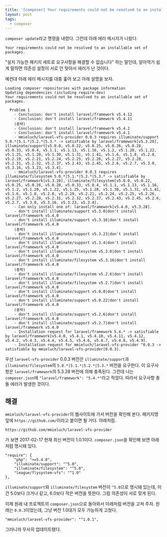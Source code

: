 ```yaml
---
title: '[composer] Your requirements could not be resolved to an installable set of packages.'
layout: post
tags:
  - composer
---
```


`composer update`라고 명령을 내렸다. 그런데 아래 에러 메시지가 나왔다.

    Your requirements could not be resolved to an installable set of packages.

"설치 가능한 패키지 세트로 요구사항을 해결할 수 없습니다" 하는 말인데, 알아먹기 쉽게 말하면 의존성 설정이 서로 안 맞아서 에러가 난 것이다.

예컨대 아래 에러 메시지를 대충 훑어 보고 아래 설명을 보자.

~~~
Loading composer repositories with package information
Updating dependencies (including require-dev)
Your requirements could not be resolved to an installable set of packages.

  Problem 1
    - Conclusion: don't install laravel/framework v5.4.12
    - Conclusion: don't install laravel/framework v5.4.11
    (중략)
    - Conclusion: don't install laravel/framework v5.4.2
    - Conclusion: don't install laravel/framework v5.4.1
    - mmieluch/laravel-vfs-provider 0.0.3 requires illuminate/support 5.0.*|5.1.*|5.2.*|5.3.* -> satisfiable by laravel/framework[v5.3.28], illuminate/support[v5.0.0, v5.0.22, v5.0.25, v5.0.26, v5.0.28, v5.0.33, v5.0.4, v5.1.1, v5.1.13, v5.1.16, v5.1.2, v5.1.20, v5.1.22, v5.1.25, v5.1.28, v5.1.30, v5.1.31, v5.1.41, v5.1.6, v5.1.8, v5.2.0, v5.2.19, v5.2.21, v5.2.24, v5.2.25, v5.2.26, v5.2.27, v5.2.28, v5.2.31, v5.2.32, v5.2.37, v5.2.43, v5.2.45, v5.2.6, v5.2.7, v5.3.0, v5.3.16, v5.3.23, v5.3.4].
    - mmieluch/laravel-vfs-provider 0.0.3 requires illuminate/filesystem 5.0.*|5.1.*|5.2.*|5.3.* -> satisfiable by laravel/framework[v5.3.28], illuminate/filesystem[v5.0.0, v5.0.22, v5.0.25, v5.0.26, v5.0.28, v5.0.33, v5.0.4, v5.1.1, v5.1.13, v5.1.16, v5.1.2, v5.1.20, v5.1.22, v5.1.25, v5.1.28, v5.1.30, v5.1.31, v5.1.41, v5.1.6, v5.1.8, v5.2.0, v5.2.19, v5.2.21, v5.2.24, v5.2.25, v5.2.26, v5.2.27, v5.2.28, v5.2.31, v5.2.32, v5.2.37, v5.2.43, v5.2.45, v5.2.6, v5.2.7, v5.3.0, v5.3.16, v5.3.23, v5.3.4].
    - Can only install one of: laravel/framework[v5.4.0, v5.3.28].
    - don't install illuminate/support v5.3.0|don't install laravel/framework v5.4.0
    - don't install illuminate/support v5.3.16|don't install laravel/framework v5.4.0
    (중략)
    - don't install illuminate/support v5.3.23|don't install laravel/framework v5.4.0
    - don't install illuminate/support v5.3.4|don't install laravel/framework v5.4.0
    - don't install illuminate/filesystem v5.3.0|don't install laravel/framework v5.4.0
    - don't install illuminate/filesystem v5.3.16|don't install laravel/framework v5.4.0
    (중략)
    - don't install illuminate/filesystem v5.2.6|don't install laravel/framework v5.4.0
    - don't install illuminate/filesystem v5.2.7|don't install laravel/framework v5.4.0
    - don't install illuminate/support v5.0.0|don't install laravel/framework v5.4.0
    - don't install illuminate/support v5.0.22|don't install laravel/framework v5.4.0
    (중략)
    - don't install illuminate/support v5.2.6|don't install laravel/framework v5.4.0
    - don't install illuminate/support v5.2.7|don't install laravel/framework v5.4.0
    - Installation request for laravel/framework 5.4.* -> satisfiable by laravel/framework[v5.4.0, v5.4.1, v5.4.10, v5.4.11, v5.4.12, v5.4.2, v5.4.3, v5.4.4, v5.4.5, v5.4.6, v5.4.7, v5.4.8, v5.4.9].
    - Installation request for mmieluch/laravel-vfs-provider ^0.0.3 -> satisfiable by mmieluch/laravel-vfs-provider[0.0.3].
~~~

우선 `laravel-vfs-provider` 0.0.3 버전은 `illuminate/support`과 `illuminate/filesystem`의 `5.0.*|5.1.*|5.2.*|5.3.*` 버전을 요구한다. 이 요구사항은 `laravel/framework`의 5.3.28 버전에 의해 충족된다. 그런데 나는 `composer.json`에 `"laravel/framework": "5.4.*"`라고 적었다. 따라서 요구사항 충돌 에러가 발생한 것이다. 

## 해결

`mmieluch/laravel-vfs-provider`의 웹사이트에 가서 버전을 확인해 본다. 패키지명 앞에 `https://github.com/`이라고 붙이면 될 거다. 아래처럼.

    https://github.com/mmieluch/laravel-vfs-provider
    
가 보면 2017-02-17 현재 최신 버전이 1.0.1이다. `composer.json`을 확인해 보면 아래처럼 명시돼 있다.

    "require": {
        "php": ">=5.4.0",
        "illuminate/support": "^5.0",
        "illuminate/filesystem": "^5.0",
        "league/flysystem-vfs": "^1.0"
    },
    
`illuminate/support`와 `illuminate/filesystem` 버전이 `^5.0`으로 명시돼 있는데, 이건 5.0보다 크거나 같고, 6.0보다 작은 버전을 뜻한다. 그럼 의존성이 서로 맞게 된다.

이제 원래 내 프로젝트의 `composer.json`으로 돌아와서 아래처럼 버전을 고쳐 주자. 원래는 `0.0.3`이었는데, 그냥 버전 1.0대가 모두 가능하게 고쳤다.

    "mmieluch/laravel-vfs-provider": "^1.0.1",
    
그러니까 무사히 업데이트됐다.
    
